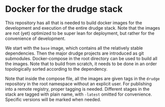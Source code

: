 Docker for the drudge stack
===========================

This repository has all that is needed to build docker images for the
development and execution of the entire drudge stack.  Note that the images are
not (yet) optimized to be super lean for deployment, but rather for the
convenience of development.

We start with the `base` image, which contains all the relatively stable
dependencies.  Then the major drudge projects are introduced as git submodules.
Docker-compose in the root directory can be used to build all the images.  Note
that to build from scratch, it needs to be done in an order topologically
sorted according to the dependency.

Note that inside the compose file, all the images are given tags in the
`drudge` repository in the root namespace without an explicit user.  For
publishing into a remote registry, proper tagging is needed.  Different stages
in the stack are tagged with plain name, with `-latest` omitted for
convenience.  Specific versions will be marked when needed.

